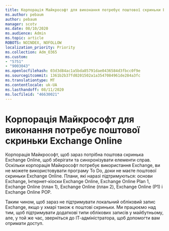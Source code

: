 ```yaml
---
title: Корпорація Майкрософт для виконання потребує поштової скриньки Exchange Online
ms.author: pebaum
author: pebaum
manager: scotv
ms.date: 08/10/2020
ms.audience: Admin
ms.topic: article
ROBOTS: NOINDEX, NOFOLLOW
localization_priority: Priority
ms.collection: Adm_O365
ms.custom:
- "5751"
- "9003043"
ms.openlocfilehash: 03d3d84ac1a5bda85791dae0436584d3fbcc0f9e
ms.sourcegitcommit: 1361b2b37fd0201502a1a3547084961de284a3fc
ms.translationtype: MT
ms.contentlocale: uk-UA
ms.lasthandoff: 08/11/2020
ms.locfileid: "46630021"
---
```

# <a name="microsoft-to-do-requires-an-exchange-online-mailbox"></a>Корпорація Майкрософт для виконання потребує поштової скриньки Exchange Online

Корпорація Майкрософт, щоб зараз потрібна поштова скринька Exchange Online, щоб зберігати та синхронізувати елементи справ. Оскільки корпорація Майкрософт потребує використання Exchange, ви не можете використовувати програму To Do, доки не маєте поштової скриньки Exchange Online. Плани, які наразі підтримуються: основи Exchange, Інтернет-кіоски Exchange Online, Exchange Online Plan 1, Exchange Online (план 1), Exchange Online (план 2), Exchange Online (P1) і Exchange Online POP.

Таким чином, щоб зараз не підтримувати локальний обліковий запис Exchange, якщо у хмарі також є поштові скриньки. Ми працюємо над тим, щоб підтримувати додаткові типи облікових записів у майбутньому, але, у той же час, зверніться до ІТ-адміністратора, щоб допомогти вам отримати доступ.